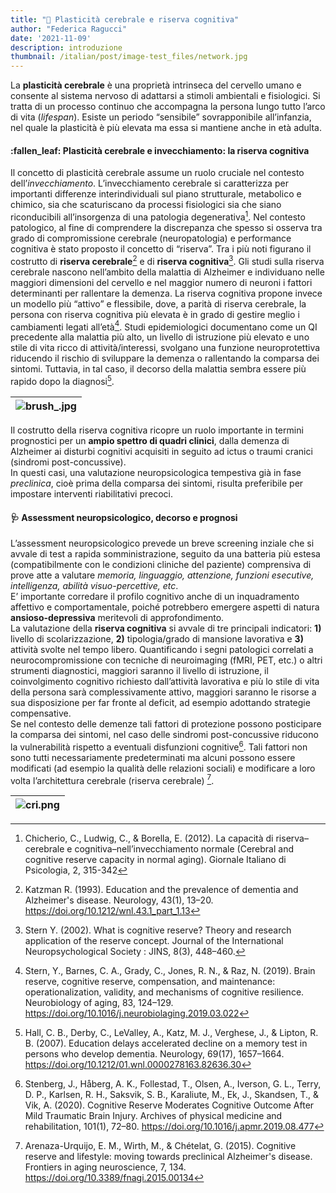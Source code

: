```yaml
---
title: "🧠 Plasticità cerebrale e riserva cognitiva"
author: "Federica Ragucci"
date: '2021-11-09'
description: introduzione
thumbnail: /italian/post/image-test_files/network.jpg
---
```


La **plasticità cerebrale** è una proprietà intrinseca del cervello umano e consente al sistema nervoso di adattarsi a stimoli ambientali e fisiologici. Si tratta di un processo continuo che accompagna la persona lungo tutto l’arco di vita (_lifespan_). Esiste un periodo “sensibile” sovrapponibile all’infanzia, nel quale la plasticità è più elevata ma essa si mantiene anche in età adulta.

<h4>:fallen_leaf: Plasticità cerebrale e invecchiamento: la riserva cognitiva </h4>

Il concetto di plasticità cerebrale assume un ruolo cruciale nel contesto dell’_invecchiamento_.
L’invecchiamento cerebrale si caratterizza per importanti differenze interindividuali sul piano strutturale, metabolico e chimico, sia che scaturiscano da processi fisiologici sia che siano riconducibili all’insorgenza di una patologia degenerativa[^1]. Nel contesto patologico, al fine di comprendere la discrepanza che spesso si osserva tra grado di compromissione cerebrale (neuropatologia) e performance cognitiva è stato proposto il concetto di “riserva”. Tra i più noti figurano il costrutto di **riserva cerebrale**[^2] e di **riserva cognitiva**[^3]. Gli studi sulla riserva cerebrale nascono nell’ambito della malattia di Alzheimer e individuano nelle maggiori dimensioni del cervello e nel maggior numero di neuroni i fattori determinanti per rallentare la demenza. La riserva cognitiva propone invece un modello più “attivo” e flessibile, dove, a parità di riserva cerebrale, la persona con riserva cognitiva più elevata è in grado di gestire meglio i cambiamenti legati all’età[^4]. Studi epidemiologici documentano come un QI precedente alla malattia più alto, un livello di istruzione più elevato e uno stile di vita ricco di attività/interessi, svolgano una funzione neuroprotettiva riducendo il rischio di sviluppare la demenza o rallentando la comparsa dei sintomi. Tuttavia, in tal caso, il decorso della malattia sembra essere più rapido dopo la diagnosi[^5].

| ![brush_.jpg](/italian/post/image-test_files/plasticity.jpg) | 
|:--:| 

Il costrutto della riserva cognitiva ricopre un ruolo importante in termini prognostici per un **ampio spettro di quadri clinici**, dalla demenza di Alzheimer ai disturbi cognitivi acquisiti in seguito ad ictus o traumi cranici (sindromi post-concussive).  
In questi casi, una valutazione neuropsicologica tempestiva già in fase _preclinica_, cioè prima della comparsa dei sintomi, risulta preferibile per impostare interventi riabilitativi precoci.

<h4> 🩺 Assessment neuropsicologico, decorso e prognosi </h4>

L’assessment neuropsicologico prevede un breve screening inziale che si avvale di test a rapida somministrazione, seguito da una batteria più estesa (compatibilmente con le condizioni cliniche del paziente) comprensiva di prove atte a valutare _memoria, linguaggio, attenzione, funzioni esecutive, intelligenza, abilità visuo-percettive, etc_.  
E’ importante corredare il profilo cognitivo anche di un inquadramento affettivo e comportamentale, poiché potrebbero emergere aspetti di natura **ansioso-depressiva** meritevoli di approfondimento.  
La valutazione della **riserva cognitiva** si avvale di tre principali indicatori: **1)** livello di scolarizzazione, **2)** tipologia/grado di mansione lavorativa e **3)** attività svolte nel tempo libero. Quantificando i segni patologici correlati a neurocompromissione con tecniche di neuroimaging (fMRI, PET, etc.) o altri strumenti diagnostici, maggiori saranno il livello di istruzione, il coinvolgimento cognitivo richiesto dall’attività lavorativa e più lo stile di vita della persona sarà complessivamente attivo, maggiori saranno le risorse a sua disposizione per far fronte al deficit, ad esempio adottando strategie compensative.  
Se nel contesto delle demenze tali fattori di protezione possono posticipare la comparsa dei sintomi, nel caso delle sindromi post-concussive riducono la vulnerabilità rispetto a eventuali disfunzioni cognitive[^6]. Tali fattori non sono tutti necessariamente predeterminati ma alcuni possono essere modificati (ad esempio la qualità delle relazioni sociali) e modificare a loro volta l’architettura cerebrale (riserva cerebrale) [^7].

| ![cri.png](/italian/post/image-test_files/cri.png) | 
|:--:| 

[^1]:Chicherio, C., Ludwig, C., & Borella, E. (2012). La capacità di riserva–cerebrale e cognitiva–nell’invecchiamento normale (Cerebral and cognitive reserve capacity in normal aging). Giornale Italiano di Psicologia, 2, 315-342
[^2]:Katzman R. (1993). Education and the prevalence of dementia and Alzheimer's disease. Neurology, 43(1), 13–20. https://doi.org/10.1212/wnl.43.1_part_1.13
[^3]:Stern Y. (2002). What is cognitive reserve? Theory and research application of the reserve concept. Journal of the International Neuropsychological Society : JINS, 8(3), 448–460.
[^4]:Stern, Y., Barnes, C. A., Grady, C., Jones, R. N., & Raz, N. (2019). Brain reserve, cognitive reserve, compensation, and maintenance: operationalization, validity, and mechanisms of cognitive resilience. Neurobiology of aging, 83, 124–129. https://doi.org/10.1016/j.neurobiolaging.2019.03.022
[^5]:Hall, C. B., Derby, C., LeValley, A., Katz, M. J., Verghese, J., & Lipton, R. B. (2007). Education delays accelerated decline on a memory test in persons who develop dementia. Neurology, 69(17), 1657–1664. https://doi.org/10.1212/01.wnl.0000278163.82636.30
[^6]:Stenberg, J., Håberg, A. K., Follestad, T., Olsen, A., Iverson, G. L., Terry, D. P., Karlsen, R. H., Saksvik, S. B., Karaliute, M., Ek, J., Skandsen, T., & Vik, A. (2020). Cognitive Reserve Moderates Cognitive Outcome After Mild Traumatic Brain Injury. Archives of physical medicine and rehabilitation, 101(1), 72–80. https://doi.org/10.1016/j.apmr.2019.08.477
[^7]:Arenaza-Urquijo, E. M., Wirth, M., & Chételat, G. (2015). Cognitive reserve and lifestyle: moving towards preclinical Alzheimer's disease. Frontiers in aging neuroscience, 7, 134. https://doi.org/10.3389/fnagi.2015.00134
